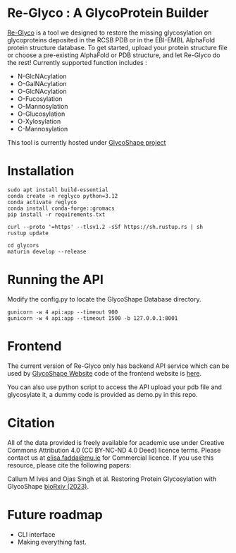 # Re-Glyco : A GlycoProtein Builder

[Re-Glyco](https://glycoshape.org/reglyco) is a tool we designed to restore the missing glycosylation on glycoproteins deposited in the RCSB PDB or in the EBI-EMBL AlphaFold protein structure database. To get started, upload your protein structure file or choose a pre-existing AlphaFold or PDB structure, and let Re-Glyco do the rest!
Currently supported function includes :
- N-GlcNAcylation
- O-GalNAcylation
- O-GlcNAcylation
- O-Fucosylation
- O-Mannosylation
- O-Glucosylation
- O-Xylosylation
- C-Mannosylation

This tool is currently hosted under [GlycoShape project](https://glycoshape.org/)

# Installation

```
sudo apt install build-essential
conda create -n reglyco python=3.12
conda activate reglyco
conda install conda-forge::gromacs 
pip install -r requirements.txt

curl --proto '=https' --tlsv1.2 -sSf https://sh.rustup.rs | sh
rustup update

cd glycors
maturin develop --release

```
# Running the API 

Modify the config.py to locate the GlycoShape Database directory.

```
gunicorn -w 4 api:app --timeout 900
gunicorn -w 4 api:app --timeout 1500 -b 127.0.0.1:8001 
```

# Frontend

The current version of Re-Glyco only has backend API service which can be used by [GlycoShape Website](https://glycoshape.org) code of the frontend website is [here](https://github.com/Ojas-Singh/GlycoShape).

You can also use python script to access the API upload your pdb file and glycosylate it, a dummy code is provided as demo.py in this repo.

# Citation

All of the data provided is freely available for academic use under Creative Commons Attribution 4.0 (CC BY-NC-ND 4.0 Deed) licence terms. Please contact us at elisa.fadda@mu.ie for Commercial licence. If you use this resource, please cite the following papers:

Callum M Ives and Ojas Singh et al. Restoring Protein Glycosylation with GlycoShape [bioRxiv (2023)](https://www.biorxiv.org/content/10.1101/2023.12.11.571101v1.full).

# Future roadmap
- CLI interface
- Making everything fast.




